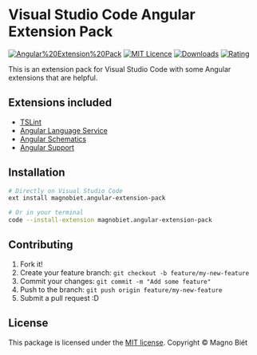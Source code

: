 # Visual Studio Code Angular Extension Pack

[![Angular%20Extension%20Pack](https://img.shields.io/vscode-marketplace/v/magnobiet.angular-extension-pack.svg)](https://marketplace.visualstudio.com/items?itemName=magnobiet.angular-extension-pack)
[![MIT Licence](https://img.shields.io/badge/licence-MIT-blue.svg)](https://magno.mit-license.org/)
[![Downloads](https://img.shields.io/vscode-marketplace/d/magnobiet.angular-extension-pack.svg)](https://marketplace.visualstudio.com/items?itemName=magnobiet.angular-extension-pack)
[![Rating](https://img.shields.io/vscode-marketplace/r/magnobiet.angular-extension-pack.svg)](https://marketplace.visualstudio.com/items?itemName=magnobiet.angular-extension-pack)

This is an extension pack for Visual Studio Code with some Angular extensions that are helpful.

## Extensions included

- [TSLint](https://marketplace.visualstudio.com/items?itemName=ms-vscode.vscode-typescript-tslint-plugin)
- [Angular Language Service](https://marketplace.visualstudio.com/items?itemName=angular.ng-template)
- [Angular Schematics](https://marketplace.visualstudio.com/items?itemName=cyrilletuzi.angular-schematics)
- [Angular Support](https://marketplace.visualstudio.com/items?itemName=vismalietuva.vscode-angular-support)

## Installation

```bash
# Directly on Visual Studio Code
ext install magnobiet.angular-extension-pack

# Or in your terminal
code --install-extension magnobiet.angular-extension-pack
```

## Contributing

1. Fork it!
2. Create your feature branch: `git checkout -b feature/my-new-feature`
3. Commit your changes: `git commit -m "Add some feature"`
4. Push to the branch: `git push origin feature/my-new-feature`
5. Submit a pull request :D

## License

This package is licensed under the [MIT license](https://magno.mit-license.org/2019). Copyright © Magno Biét
